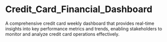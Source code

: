# Credit_Card_Financial_Dashboard
A comprehensive credit card weekly dashboard that provides real-time insights into key performance metrics and trends, enabling stakeholders to monitor and analyze credit card operations effectively.
